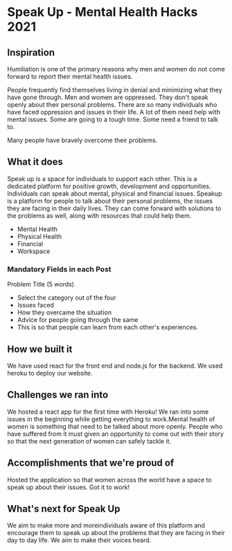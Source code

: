 # Speak Up - Mental Health Hacks 2021

## Inspiration

 Humiliation is one of the primary reasons why men and women do not come forward to report their mental health issues.

People frequently find themselves living in denial and minimizing what they have gone through.
Men and women are oppressed. They don't speak openly about their personal problems. There are so many individuals who have faced oppression and issues in their life. A lot of them need help with mental issues. Some are going to a tough time. Some need a friend to talk to.

Many people have bravely overcome their problems.

## What it does

Speak up is a space for individuals to support each other. This is a dedicated platform for positive growth, development and opportunities. Individuals can speak about mental, physical and financial issues.
Speakup is a platform for people to talk about their personal problems, the issues they are facing in their daily lives. They can come forward with solutions to the problems as well, along with resources that could help them.
- Mental Health
- Physical Health
- Financial
- Workspace

### Mandatory Fields in each Post 

Problem Title (5 words)

- Select the category out of the four
- Issues faced
- How they overcame the situation
- Advice for people going through the same
- This is so that people can learn from each other's experiences.

## How we built it

We have used react for the front end and node.js for the backend. We used heroku to deploy our website.
## Challenges we ran into
We hosted a react app for the first time with Heroku! We ran into some issues in the beginning while getting everything to work.Mental health of women is something that need to be talked about more openly.
People who have suffered from it must given an opportunity to come out with their story so that the next generation of women can safely tackle it.

## Accomplishments that we're proud of
Hosted the application so that women across the world have a space to speak up about their issues. Got it to work!

## What's next for Speak Up
We aim to make more and moreindividuals aware of this platform and encourage them to speak up about the problems that they are facing in their day to day life. We aim to make their voices heard.
